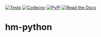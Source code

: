 [![Tests](https://github.com/carlpayne/hm-python/workflows/Tests/badge.svg)](https://github.com/carlpayne/hm-python/actions?workflow=Tests)
[![Codecov](https://codecov.io/gh/carlpayne/hm-python/branch/master/graph/badge.svg)](https://codecov.io/gh/carlpayne/hm-python)
[![PyPI](https://img.shields.io/pypi/v/hm-python.svg)](https://pypi.org/project/hm-python/)
[![Read the Docs](https://readthedocs.org/projects/hm-python/badge/)](https://hm-python.readthedocs.io/)
# hm-python
